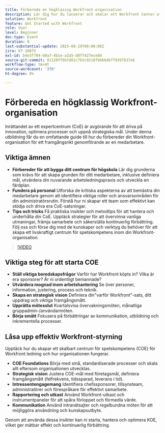 ```yaml
---
title: Förbereda en högklassig Workfront-organisation
description: Lär dig hur du lanserar och skalar ett Workfront Center of Excellence med styrningsstrategier, sponsring av chefer och vedertagna standarder.
solution: Workfront
feature: Get Started with Workfront
role: User
level: Beginner
doc-type: Event
duration: 0
last-substantial-update: 2025-08-29T00:00:00Z
jira: KT-18875
exl-id: b4e3f704-b0a7-4b1e-a2a5-d8ff427ece84
source-git-commit: 91120ff6bfd81c7b3c9218fbbb6dbff9397b37e6
workflow-type: tm+mt
source-wordcount: '370'
ht-degree: 0%

---
```


# Förbereda en högklassig Workfront-organisation

Inrättandet av ett expertcentrum (CoE) är avgörande för att driva på innovation, optimera processer och uppnå strategiska mål. Under denna utbildning får du en omfattande guide till hur du förbereder din Workfront-organisation för ett framgångsrikt genomförande av en medarbetare.

## Viktiga ämnen

* **Förbereder för att bygga ditt centrum för högskola** Lär dig grunderna som krävs för att skapa grunden för ditt medarbetare, inklusive definiera mål, utvärdera din nuvarande arbetsledningspraxis och utveckla en färdplan.
* **Fundera på personal** Utforska de kritiska aspekterna av att bemästra din medarbetare genom att identifiera viktiga roller och ansvarsområden för din administratörsrutin. Förstå hur ni skapar ett team som effektivt kan stödja och driva era CoE-satsningar.
* **Tips och tricks** Få praktiska insikter och metodtips för att hantera och underhålla din CoE. Upptäck strategier för att övervinna vanliga utmaningar, främja samarbete och säkerställa kontinuerlig förbättring. Följ oss och förse dig med de kunskaper och verktyg du behöver för att skapa ett livskraftigt centrum för spetskompetens inom din Workfront-organisation.

>[!VIDEO](https://video.tv.adobe.com/v/3471588/?learn=on&enablevpops&captions=swe)

## Viktiga steg för att starta COE

* **Ställ viktiga beredskapsfrågor** Varför har Workfront köpts in? Vilka är era sponsorer? Är ni ordentligt bemannade?
* **Utvärdera mognad inom arbetshantering** Se över personer, information, justering, process och teknik.
* **Skapa en strategisk vision** Definiera din&quot;varför Workfront&quot;-sats, ditt uppdrag och viktiga framgångsmått.
* **Upprätta mötesslut** Kvartalsvisa övervakningsmöten, månatliga gruppadmin-/användarmöten.
* **Börja smått** Fokusera på förbättringar av kommunikation, utbildning och inkrementella processer.

## Låsa upp effektiv Workfront-styrning

Upptäck hur du skapar ett skalbart centrum för spetskompetens (COE) för Workfront ledning och hur organisationen fungerar.

* **COE Foundations** Börja med små, standardiserade processer och skala allt eftersom organisationen utvecklas.
* **Strategisk vision** Justera COE-mål med företagsmål, definiera framgångsmått (felfrekvens, tidssparad, leverans i tid).
* **Intressentengagemang** Identifiera chefssponsorer, tillsynsteam, administratörer och förespråkare för effektivt samarbete.
* **Rapportering och utkast** Använd Workfront-utkast och instrumentpaneler för att spåra förloppet och förmedla värde.
* **Kommunikation** Använd intranätsajter och regelbundna möten för att möjliggöra användning och kunskapsutbyte.

Genom att använda dessa insikter kan ni starta, hantera och optimera KOE, vilket ger mätbar effekt och kontinuerlig förbättring.
